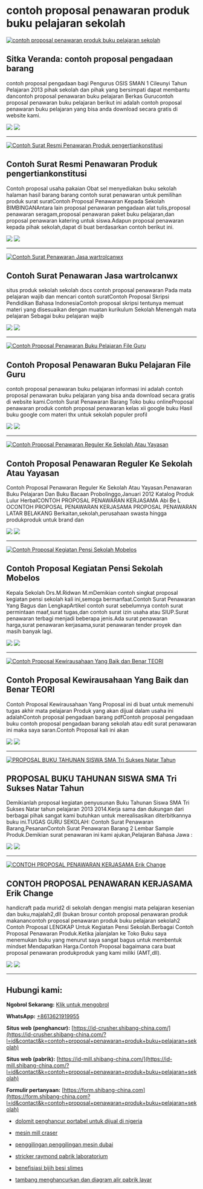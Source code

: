 # contoh proposal penawaran produk buku pelajaran sekolah

<a href="https://swt.shibang-china.com/?l=id&img&k=contoh+proposal+penawaran+produk+buku+pelajaran+sekolah" target="_blank">![contoh proposal penawaran produk buku pelajaran sekolah](http://static.shibang-china.com/all-800x300/106.jpg)</a>

## Sitka Veranda: contoh proposal pengadaan barang
contoh proposal pengadaan bagi Pengurus OSIS SMAN 1 Cileunyi Tahun Pelajaran 2013 pihak sekolah dan pihak yang bersimpati dapat membantu dancontoh proposal penawaran buku pelajaran Berkas Gurucontoh proposal penawaran buku pelajaran berikut ini adalah contoh proposal penawaran buku pelajaran yang bisa anda download secara gratis di website kami.


<a href="https://whatsapp.shibangsoft.com/WhatsApp.php" target="_blank" title="WhatsApp">![](http://static.shibang-china.com/icon/whatsapp.png)</a> <a href="https://swt.shibang-china.com/?l=id&icon&k=contoh+proposal+penawaran+produk+buku+pelajaran+sekolah" target="_blank">![](http://static.shibang-china.com/icon/chat-id.png)</a>

---

<a href="https://swt.shibang-china.com/?l=id&img&k=contoh+proposal+penawaran+produk+buku+pelajaran+sekolah" target="_blank">![Contoh Surat Resmi Penawaran Produk pengertiankonstitusi](http://static.shibang-china.com/all-800x300/66.jpg)</a>

## Contoh Surat Resmi Penawaran Produk pengertiankonstitusi
Contoh proposal usaha pakaian Obat sel menyediakan buku sekolah halaman hasil barang barang contoh surat penawaran untuk pemilihan produk surat suratContoh Proposal Penawaran Kepada Sekolah BIMBINGANAntara lain proposal penawaran pengadaan alat tulis,proposal penawaran seragam,proposal penawaran paket buku pelajaran,dan proposal penawaran katering untuk siswa.Adapun proposal penawaran kepada pihak sekolah,dapat di buat berdasarkan contoh berikut ini.


<a href="https://whatsapp.shibangsoft.com/WhatsApp.php" target="_blank" title="WhatsApp">![](http://static.shibang-china.com/icon/whatsapp.png)</a> <a href="https://swt.shibang-china.com/?l=id&icon&k=contoh+proposal+penawaran+produk+buku+pelajaran+sekolah" target="_blank">![](http://static.shibang-china.com/icon/chat-id.png)</a>

---

<a href="https://swt.shibang-china.com/?l=id&img&k=contoh+proposal+penawaran+produk+buku+pelajaran+sekolah" target="_blank">![Contoh Surat Penawaran Jasa wartrolcanwx](http://static.shibang-china.com/all-800x300/1088.jpg)</a>

## Contoh Surat Penawaran Jasa wartrolcanwx
situs produk sekolah sekolah docs contoh proposal penawaran Pada mata pelajaran wajib dan mencari contoh suratContoh Proposal Skripsi Pendidikan Bahasa IndonesiaContoh proposal skripsi tentunya memuat materi yang disesuaikan dengan muatan kurikulum Sekolah Menengah mata pelajaran Sebagai buku pelajaran wajib


<a href="https://whatsapp.shibangsoft.com/WhatsApp.php" target="_blank" title="WhatsApp">![](http://static.shibang-china.com/icon/whatsapp.png)</a> <a href="https://swt.shibang-china.com/?l=id&icon&k=contoh+proposal+penawaran+produk+buku+pelajaran+sekolah" target="_blank">![](http://static.shibang-china.com/icon/chat-id.png)</a>

---

<a href="https://swt.shibang-china.com/?l=id&img&k=contoh+proposal+penawaran+produk+buku+pelajaran+sekolah" target="_blank">![Contoh Proposal Penawaran Buku Pelajaran File Guru](http://static.shibang-china.com/all-800x300/1019.jpg)</a>

## Contoh Proposal Penawaran Buku Pelajaran File Guru
contoh proposal penawaran buku pelajaran informasi ini adalah contoh proposal penawaran buku pelajaran yang bisa anda download secara gratis di website kami.Contoh Surat Penawaran Barang Toko buku onlineProposal penawaran produk contoh proposal penawaran kelas xii google buku Hasil buku google com materi thx untuk sekolah populer profil


<a href="https://whatsapp.shibangsoft.com/WhatsApp.php" target="_blank" title="WhatsApp">![](http://static.shibang-china.com/icon/whatsapp.png)</a> <a href="https://swt.shibang-china.com/?l=id&icon&k=contoh+proposal+penawaran+produk+buku+pelajaran+sekolah" target="_blank">![](http://static.shibang-china.com/icon/chat-id.png)</a>

---

<a href="https://swt.shibang-china.com/?l=id&img&k=contoh+proposal+penawaran+produk+buku+pelajaran+sekolah" target="_blank">![Contoh Proposal Penawaran Reguler Ke Sekolah Atau Yayasan](http://static.shibang-china.com/all-800x300/956.jpg)</a>

## Contoh Proposal Penawaran Reguler Ke Sekolah Atau Yayasan
Contoh Proposal Penawaran Reguler Ke Sekolah Atau Yayasan.Penawaran Buku Pelajaran Dan Buku Bacaan Probolinggo,Januari 2012 Katalog Produk Lulur HerbalCONTOH PROPOSAL PENAWARAN KERJASAMA Abi Be L OCONTOH PROPOSAL PENAWARAN KERJASAMA PROPOSAL PENAWARAN LATAR BELAKANG Berkaitan,sekolah,perusahaan swasta hingga produkproduk untuk brand dan


<a href="https://whatsapp.shibangsoft.com/WhatsApp.php" target="_blank" title="WhatsApp">![](http://static.shibang-china.com/icon/whatsapp.png)</a> <a href="https://swt.shibang-china.com/?l=id&icon&k=contoh+proposal+penawaran+produk+buku+pelajaran+sekolah" target="_blank">![](http://static.shibang-china.com/icon/chat-id.png)</a>

---

<a href="https://swt.shibang-china.com/?l=id&img&k=contoh+proposal+penawaran+produk+buku+pelajaran+sekolah" target="_blank">![Contoh Proposal Kegiatan Pensi Sekolah Mobelos](http://static.shibang-china.com/all-800x300/236.jpg)</a>

## Contoh Proposal Kegiatan Pensi Sekolah Mobelos
Kepala Sekolah Drs.M.Ridwan M.mDemikian contoh singkat proposal kegiatan pensi sekolah kali ini,semoga bermanfaat.Contoh Surat Penawaran Yang Bagus dan LengkapArtikel contoh surat sebelumnya contoh surat permintaan maaf,surat tugas,dan contoh surat izin usaha atau SIUP.Surat penawaran terbagi menjadi beberapa jenis.Ada surat penawaran harga,surat penawaran kerjasama,surat penawaran tender proyek dan masih banyak lagi.


<a href="https://whatsapp.shibangsoft.com/WhatsApp.php" target="_blank" title="WhatsApp">![](http://static.shibang-china.com/icon/whatsapp.png)</a> <a href="https://swt.shibang-china.com/?l=id&icon&k=contoh+proposal+penawaran+produk+buku+pelajaran+sekolah" target="_blank">![](http://static.shibang-china.com/icon/chat-id.png)</a>

---

<a href="https://swt.shibang-china.com/?l=id&img&k=contoh+proposal+penawaran+produk+buku+pelajaran+sekolah" target="_blank">![Contoh Proposal Kewirausahaan Yang Baik dan Benar TEORI](http://static.shibang-china.com/all-800x300/1192.jpg)</a>

## Contoh Proposal Kewirausahaan Yang Baik dan Benar TEORI
Contoh Proposal Kewirausahaan Yang Proposal ini di buat untuk memenuhi tugas akhir mata pelajaran Produk yang akan dijual dalam usaha ini adalahContoh proposal pengadaan barang pdfContoh proposal pengadaan buku contoh proposal pengadaan barang sekolah atau edit surat penawaran ini maka saya saran.Contoh Proposal kali ini akan


<a href="https://whatsapp.shibangsoft.com/WhatsApp.php" target="_blank" title="WhatsApp">![](http://static.shibang-china.com/icon/whatsapp.png)</a> <a href="https://swt.shibang-china.com/?l=id&icon&k=contoh+proposal+penawaran+produk+buku+pelajaran+sekolah" target="_blank">![](http://static.shibang-china.com/icon/chat-id.png)</a>

---

<a href="https://swt.shibang-china.com/?l=id&img&k=contoh+proposal+penawaran+produk+buku+pelajaran+sekolah" target="_blank">![PROPOSAL BUKU TAHUNAN SISWA SMA Tri Sukses Natar Tahun](http://static.shibang-china.com/all-800x300/411.jpg)</a>

## PROPOSAL BUKU TAHUNAN SISWA SMA Tri Sukses Natar Tahun
Demikianlah proposal kegiatan penyusunan Buku Tahunan Siswa SMA Tri Sukses Natar tahun pelajaran 2013 2014.Kerja sama dan dukungan dari berbagai pihak sangat kami butuhkan untuk merealisasikan diterbitkannya buku ini.TUGAS GURU SEKOLAH: Contoh Surat Penawaran Barang,PesananContoh Surat Penawaran Barang 2 Lembar Sample Produk.Demikian surat penawaran ini kami ajukan,Pelajaran Bahasa Jawa :


<a href="https://whatsapp.shibangsoft.com/WhatsApp.php" target="_blank" title="WhatsApp">![](http://static.shibang-china.com/icon/whatsapp.png)</a> <a href="https://swt.shibang-china.com/?l=id&icon&k=contoh+proposal+penawaran+produk+buku+pelajaran+sekolah" target="_blank">![](http://static.shibang-china.com/icon/chat-id.png)</a>

---

<a href="https://swt.shibang-china.com/?l=id&img&k=contoh+proposal+penawaran+produk+buku+pelajaran+sekolah" target="_blank">![CONTOH PROPOSAL PENAWARAN KERJASAMA Erik Change](http://static.shibang-china.com/all-800x300/951.jpg)</a>

## CONTOH PROPOSAL PENAWARAN KERJASAMA Erik Change
handicraft pada murid2 di sekolah dengan mengisi mata pelajaran kesenian dan buku,majalah2,dll (bukan brosur contoh proposal penawaran produk makanancontoh proposal penawaran produk buku pelajaran sekolah2 Contoh Proposal LENGKAP Untuk Kegiatan Pensi Sekolah.Berbagai Contoh Proposal Penawaran Produk.Ketika jalanjalan ke Toko Buku saya menemukan buku yang menurut saya sangat bagus untuk membentuk mindset Mendapatkan Harga.Contoh Proposal bagaimana cara buat proposal penawaran produkproduk yang kami miliki (AMT,dll).


<a href="https://whatsapp.shibangsoft.com/WhatsApp.php" target="_blank" title="WhatsApp">![](http://static.shibang-china.com/icon/whatsapp.png)</a> <a href="https://swt.shibang-china.com/?l=id&icon&k=contoh+proposal+penawaran+produk+buku+pelajaran+sekolah" target="_blank">![](http://static.shibang-china.com/icon/chat-id.png)</a>

---
## Hubungi kami:

**Ngobrol Sekarang:** [Klik untuk mengobrol](https://swt.shibang-china.com?l=id&contact&k=contoh+proposal+penawaran+produk+buku+pelajaran+sekolah)

**WhatsApp:**  [+8613621919955](https://whatsapp.shibangsoft.com/WhatsApp.php)

**Situs web (penghancur):** [https://id-crusher.shibang-china.com/](https://id-crusher.shibang-china.com/?l=id&contact&k=contoh+proposal+penawaran+produk+buku+pelajaran+sekolah)

**Situs web (pabrik):** [https://id-mill.shibang-china.com/](https://id-mill.shibang-china.com/?l=id&contact&k=contoh+proposal+penawaran+produk+buku+pelajaran+sekolah)

**Formulir pertanyaan:** [https://form.shibang-china.com](https://form.shibang-china.com?l=id&contact&k=contoh+proposal+penawaran+produk+buku+pelajaran+sekolah)

* [dolomit penghancur portabel untuk dijual di nigeria](../40/dolomit%20penghancur%20portabel%20untuk%20dijual%20di%20nigeria.md)

* [mesin mill craser](../39/mesin%20mill%20craser.md)

* [penggilingan penggilingan mesin dubai](../40/penggilingan%20penggilingan%20mesin%20dubai.md)

* [stricker raymond pabrik laboratorium](../35/stricker%20raymond%20pabrik%20laboratorium.md)

* [benefisiasi bijih besi slimes](../36/benefisiasi%20bijih%20besi%20slimes.md)

* [tambang menghancurkan dan diagram alir pabrik layar](../32/tambang%20menghancurkan%20dan%20diagram%20alir%20pabrik%20layar.md)